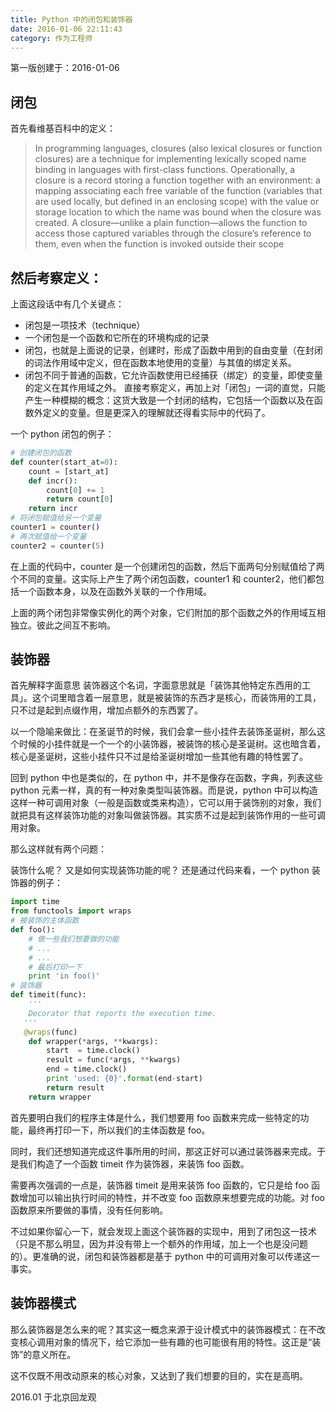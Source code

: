 ```yaml
---
title: Python 中的闭包和装饰器
date: 2016-01-06 22:11:43
category: 作为工程师
---
```


第一版创建于：2016-01-06

## 闭包
首先看维基百科中的定义：
> In programming languages, closures (also lexical closures or function closures) are a technique for implementing lexically scoped name binding in languages with first-class functions. Operationally, a closure is a record storing a function together with an environment: a mapping associating each free variable of the function (variables that are used locally, but defined in an enclosing scope) with the value or storage location to which the name was bound when the closure was created. A closure—unlike a plain function—allows the function to access those captured variables through the closure’s reference to them, even when the function is invoked outside their scope

## 然后考察定义：
上面这段话中有几个关键点：

* 闭包是一项技术（technique）
* 一个闭包是一个函数和它所在的环境构成的记录
* 闭包，也就是上面说的记录，创建时，形成了函数中用到的自由变量（在封闭的词法作用域中定义，但在函数本地使用的变量）与其值的绑定关系。
* 闭包不同于普通的函数，它允许函数使用已经捕获（绑定）的变量，即使变量的定义在其作用域之外。
直接考察定义，再加上对「闭包」一词的直觉，只能产生一种模糊的概念：这货大致是一个封闭的结构，它包括一个函数以及在函数外定义的变量。但是更深入的理解就还得看实际中的代码了。

一个 python 闭包的例子：
```python
# 创建闭包的函数
def counter(start_at=0):
	count = [start_at]
	def incr():
		count[0] += 1
		return count[0]
	return incr
# 将闭包赋值给另一个变量
counter1 = counter()
# 再次赋值给一个变量
counter2 = counter(5)
```

在上面的代码中，counter 是一个创建闭包的函数，然后下面两句分别赋值给了两个不同的变量。这实际上产生了两个闭包函数，counter1 和 counter2，他们都包括一个函数本身，以及在函数外关联的一个作用域。

上面的两个闭包非常像实例化的两个对象，它们附加的那个函数之外的作用域互相独立。彼此之间互不影响。

## 装饰器
首先解释字面意思
装饰器这个名词，字面意思就是「装饰其他特定东西用的工具」。这个词里暗含着一层意思，就是被装饰的东西才是核心，而装饰用的工具，只不过是起到点缀作用，增加点额外的东西罢了。

以一个隐喻来做比：在圣诞节的时候，我们会拿一些小挂件去装饰圣诞树，那么这个时候的小挂件就是一个一个的小装饰器，被装饰的核心是圣诞树。这也暗含着，核心是圣诞树，这些小挂件只不过是给圣诞树增加一些其他有趣的特性罢了。

回到 python 中也是类似的，在 python 中，并不是像存在函数，字典，列表这些 python 元素一样，真的有一种对象类型叫装饰器。而是说，python 中可以构造这样一种可调用对象（一般是函数或类来构造），它可以用于装饰别的对象，我们就把具有这样装饰功能的对象叫做装饰器。其实质不过是起到装饰作用的一些可调用对象。

那么这样就有两个问题：

装饰什么呢？
又是如何实现装饰功能的呢？
还是通过代码来看，一个 python 装饰器的例子：

```python
import time
from functools import wraps
# 被装饰的主体函数
def foo():
	# 做一些我们想要做的功能
	# ...
	# ...
	# 最后打印一下
	print 'in foo()'
# 装饰器	
def timeit(func):
	'''
	Decorator that reports the execution time.
   '''
   @wraps(func)
	def wrapper(*args, **kwargs):
		start  = time.clock()
		result = func(*args, **kwargs)
		end = time.clock()
		print 'used: {0}'.format(end-start)
		return result
	return wrapper
```

首先要明白我们的程序主体是什么，我们想要用 foo 函数来完成一些特定的功能，最终再打印一下，所以我们的主体函数是 foo。

同时，我们还想知道完成这件事所用的时间，那这正好可以通过装饰器来完成。于是我们构造了一个函数 timeit 作为装饰器，来装饰 foo 函数。

需要再次强调的一点是，装饰器 timeit 是用来装饰 foo 函数的，它只是给 foo 函数增加可以输出执行时间的特性，并不改变 foo 函数原来想要完成的功能。对 foo 函数原来所要做的事情，没有任何影响。

不过如果你留心一下，就会发现上面这个装饰器的实现中，用到了闭包这一技术（只是不那么明显，因为并没有带上一个额外的作用域，加上一个也是没问题的）。更准确的说，闭包和装饰器都是基于 python 中的可调用对象可以传递这一事实。

## 装饰器模式
那么装饰器是怎么来的呢？其实这一概念来源于设计模式中的装饰器模式：在不改变核心调用对象的情况下，给它添加一些有趣的也可能很有用的特性。这正是“装饰”的意义所在。

这不仅既不用改动原来的核心对象，又达到了我们想要的目的，实在是高明。

2016.01 于北京回龙观